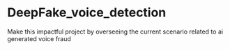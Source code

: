 # DeepFake_voice_detection
Make this impactful project by overseeing the current scenario related to ai generated voice fraud 
